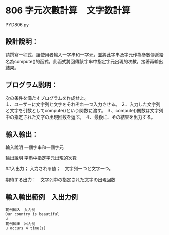 # 806 字元次數計算　文字数計算
PYD806.py
## 設計說明：
請撰寫一程式，讓使用者輸入一字串和一字元，並將此字串及字元作為參數傳遞給名為compute()的函式，此函式將回傳該字串中指定字元出現的次數，接著再輸出結果。

## プログラム説明：
次の条件を満たすプログラムを作成せよ。<br>
１、ユーザーに文字列と文字をそれぞれ一つ入力させる。
２、入力した文字列と文字を引数としてcompute()という関数に渡す。
３、compute()関数は文字列中の指定された文字の出現回数を返す。
４、最後に、その結果を出力する。

## 輸入輸出：
輸入說明
一個字串和一個字元

輸出說明
字串中指定字元出現的次數

##入出力；
入力される値；　文字列一つと文字一つ。

期待する出力：　文字列中の指定された文字の出現回数

## 輸入輸出範例　入出力例
```
範例輸入　入力例
Our country is beautiful
u
範例輸出　出力例
u occurs 4 time(s)
```
